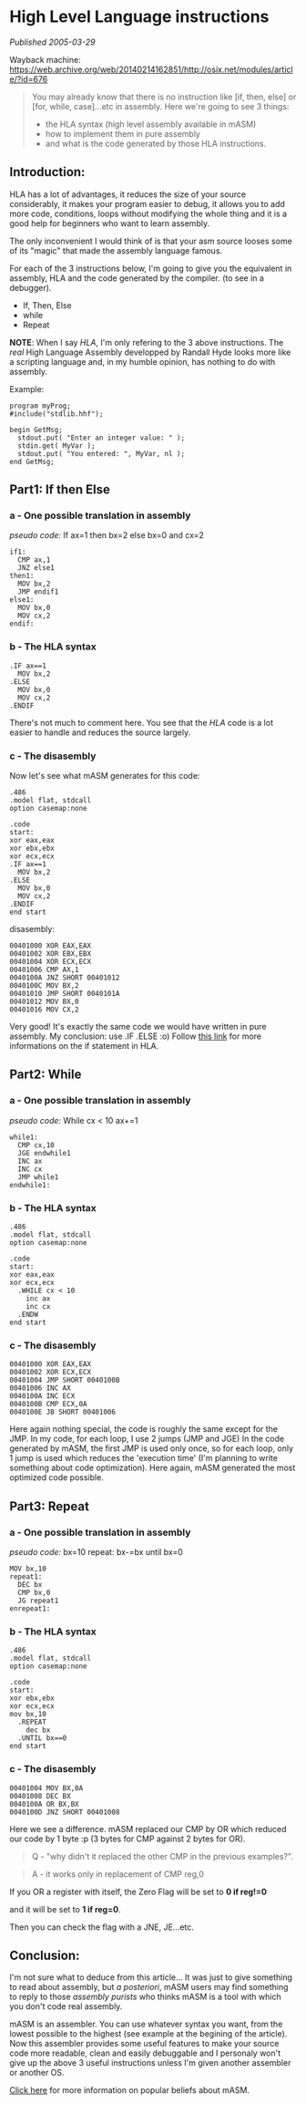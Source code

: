 # High Level Language instructions

*Published 2005-03-29*

Wayback machine: https://web.archive.org/web/20140214162851/http://osix.net/modules/article/?id=676

> You may already know that there is no instruction like [if, then, else] or [for, while, case]...etc in assembly.
> Here we're going to see 3 things:
> - the HLA syntax (high level assembly available in mASM)
> - how to implement them in pure assembly
> - and what is the code generated by those HLA instructions.


## Introduction:

HLA has a lot of advantages, it reduces the size of your source considerably, it makes your program easier to debug, it allows you to add more code, conditions, loops without modifying the whole thing and it is a good help for beginners who want to learn assembly.

The only inconvenient I would think of is that your asm source looses some of its "magic" that made the assembly language famous.

For each of the 3 instructions below, I'm going to give you the equivalent in assembly, HLA and the code generated by the compiler. (to see in a debugger).


- If, Then, Else
- while
- Repeat

**NOTE**: When I say _HLA_, I'm only refering to the 3 above instructions. The _real_ High Language Assembly developped by Randall Hyde looks more like a scripting language and, in my humble opinion, has nothing to do with assembly.

Example:

```
program myProg;
#include("stdlib.hhf");

begin GetMsg;
  stdout.put( "Enter an integer value: " );
  stdin.get( MyVar );
  stdout.put( "You entered: ", MyVar, nl );
end GetMsg;
```

## Part1: If then Else

### a - One possible translation in assembly

_pseudo code:_
If ax=1 then bx=2
else bx=0 and cx=2

```
if1:
  CMP ax,1
  JNZ else1
then1:
  MOV bx,2
  JMP endif1
else1:
  MOV bx,0
  MOV cx,2
endif:
```

### b - The HLA syntax

```
.IF ax==1
  MOV bx,2
.ELSE
  MOV bx,0
  MOV cx,2
.ENDIF
```

There's not much to comment here. You see that the _HLA_ code is a lot easier to handle and reduces the source largely.

### c - The disasembly

Now let's see what mASM generates for this code:

```
.486
.model flat, stdcall
option casemap:none

.code
start:
xor eax,eax
xor ebx,ebx
xor ecx,ecx
.IF ax==1
  MOV bx,2
.ELSE
  MOV bx,0
  MOV cx,2
.ENDIF
end start
```

disasembly:

```
00401000 XOR EAX,EAX
00401002 XOR EBX,EBX
00401004 XOR ECX,ECX
00401006 CMP AX,1
0040100A JNZ SHORT 00401012
0040100C MOV BX,2
00401010 JMP SHORT 0040101A
00401012 MOV BX,0
00401016 MOV CX,2
```

Very good! It's exactly the same code we would have written in pure assembly.
My conclusion: use .IF .ELSE :o)
Follow [this link](https://web.archive.org/web/20140214162851/http://webster.cs.ucr.edu/AoA/DOS/ch08/CH08-6.html) for more informations on the if statement in HLA.

## Part2: While

### a - One possible translation in assembly

_pseudo code:_
While cx < 10
ax+=1

```
while1:
  CMP cx,10
  JGE endwhile1
  INC ax
  INC cx
  JMP while1
endwhile1:
```

### b - The HLA syntax

```
.486
.model flat, stdcall
option casemap:none

.code
start:
xor eax,eax
xor ecx,ecx
  .WHILE cx < 10
    inc ax
    inc cx
  .ENDW
end start
```

### c - The disasembly

```
00401000 XOR EAX,EAX
00401002 XOR ECX,ECX
00401004 JMP SHORT 0040100B
00401006 INC AX
0040100A INC ECX
0040100B CMP ECX,0A
0040100E JB SHORT 00401006
```

Here again nothing special, the code is roughly the same except for the JMP. In my code, for each loop, I use 2 jumps (JMP and JGE) In the code generated by mASM, the first JMP is used only once, so for each loop, only 1 jump is used which reduces the 'execution time' (I'm planning to write something about code optimization).
Here again, mASM generated the most optimized code possible.

## Part3: Repeat

### a - One possible translation in assembly

_pseudo code:_
bx=10
repeat: bx-=bx
until bx=0

```
MOV bx,10
repeat1:
  DEC bx
  CMP bx,0
  JG repeat1
enrepeat1:
```

### b - The HLA syntax

```
.486
.model flat, stdcall
option casemap:none

.code
start:
xor ebx,ebx
xor ecx,ecx
mov bx,10
  .REPEAT
    dec bx
  .UNTIL bx==0
end start
```


### c - The disasembly

```
00401004 MOV BX,0A
00401008 DEC BX
0040100A OR BX,BX
0040100D JNZ SHORT 00401008
```

Here we see a difference. mASM replaced our CMP by OR which reduced our code by 1 byte :p (3 bytes for CMP against 2 bytes for OR).

> Q - "why didn't it replaced the other CMP in the previous examples?".

> A - it works only in replacement of CMP reg,0

If you OR a register with itself, the Zero Flag will be set to
**0 if reg!=0**

and it will be set to
**1 if reg=0**.

Then you can check the flag with a JNE, JE...etc.

## Conclusion:

I'm not sure what to deduce from this article... It was just to give something to read about assembly, but _a posteriori_, mASM users may find something to reply to those _assembly purists_ who thinks mASM is a tool with which you don't code real assembly.

mASM is an assembler. You can use whatever syntax you want, from the lowest possible to the highest (see example at the begining of the article). Now this assembler provides some useful features to make your source code more readable, clean and easily debuggable and I personaly won't give up the above 3 useful instructions unless I'm given another assembler or another OS.

[Click here](https://web.archive.org/web/20140214162851/http://www.masm32.com/masmmyth.htm) for more information on popular beliefs about mASM.
